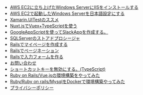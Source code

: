 <!-- BLOG-POST-LIST:START -->
- [AWS EC2に立ち上げたWindows ServerにIISをインストールする](https://zenn.dev/wattanx/articles/3a82bdd2058df9)
- [AWS EC2で起動したWindows Serverを日本語設定にする](https://zenn.dev/wattanx/articles/4c4b3750ba8a92)
- [Xamarin.UITestのススメ](https://zenn.dev/wattanx/articles/268a1c32a409ad)
- [Nuxt.jsでVuex+TypeScriptを使う](https://wattanx.hatenablog.com/entry/2020/12/06/225447)
- [GoogleAppScriptを使ってSlackAppを作成する。](https://wattanx.hatenablog.com/entry/2020/10/11/224052)
- [SQLServerのストアドプロシージャ](https://wattanx.hatenablog.com/entry/2019/11/13/213820)
- [Railsでマイページを作成する](https://wattanx.hatenablog.com/entry/2019/09/25/220430)
- [Railsでページネーション](https://wattanx.hatenablog.com/entry/2019/09/17/222301)
- [Railsで入力フォームを作る](https://wattanx.hatenablog.com/entry/2019/09/16/174306)
- [お問い合わせ](https://wattanx.hatenablog.com/entry/2020/10/11/180000)
- [ショートカットキーを無効にする。(TypeScript)](https://wattanx.hatenablog.com/entry/2019/08/21/200240)
- [Ruby on Rails/Vue.jsの環境構築をやってみた](https://wattanx.hatenablog.com/entry/2019/08/02/072221)
- [Ruby/Ruby on rails/MysqlをDockerで環境構築やってみた](https://wattanx.hatenablog.com/entry/2019/08/01/225749)
- [プライバシーポリシー](https://wattanx.hatenablog.com/entry/2020/10/11/222339)
<!-- BLOG-POST-LIST:END -->